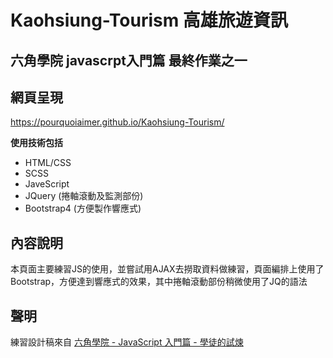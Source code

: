 # Kaohsiung-Tourism 高雄旅遊資訊
## 六角學院 javascrpt入門篇 最終作業之一

## 網頁呈現
  <https://pourquoiaimer.github.io/Kaohsiung-Tourism/>

**使用技術包括**
* HTML/CSS
* SCSS
* JaveScript
* JQuery (捲軸滾動及監測部份)
* Bootstrap4 (方便製作響應式)

## 內容說明
  本頁面主要練習JS的使用，並嘗試用AJAX去撈取資料做練習，頁面編排上使用了Bootstrap，方便達到響應式的效果，其中捲軸滾動部份稍微使用了JQ的語法 

## 聲明
  練習設計稿來自 [六角學院 - JavaScript 入門篇 - 學徒的試煉](https://hexschool.github.io/JavaScript_HomeWork/)
